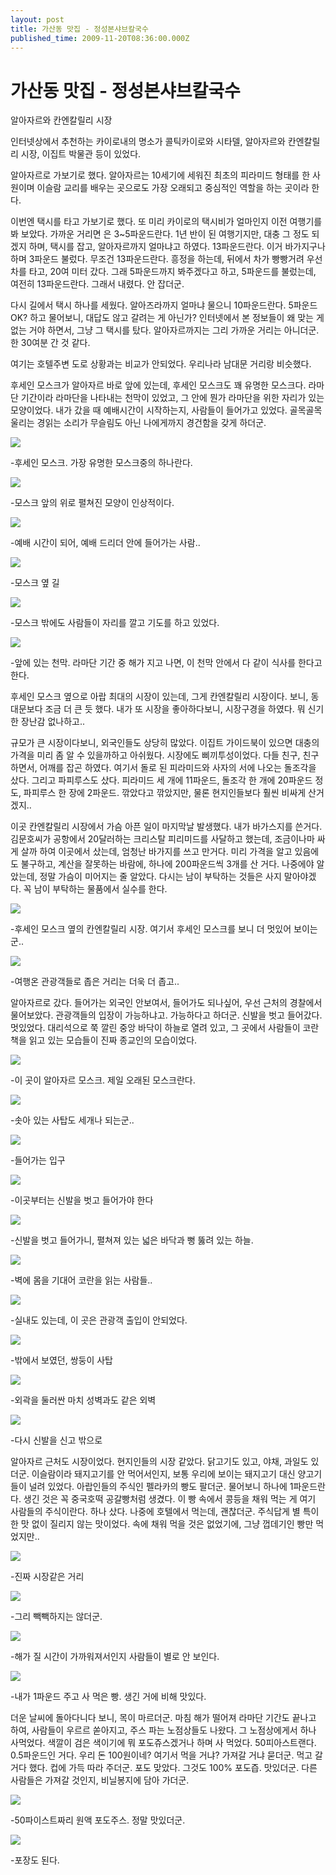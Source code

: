 ```yaml
---
layout: post
title: 가산동 맛집 - 정성본샤브칼국수
published_time: 2009-11-20T08:36:00.000Z
---
```


# 가산동 맛집 - 정성본샤브칼국수


알아자르와 칸엔칼릴리 시장

인터넷상에서 추천하는 카이로내의 명소가 콜틱카이로와 시타델, 알아자르와 칸엔칼릴리 시장, 이집트 박물관 등이 있었다.

알아자르로 가보기로 했다. 알아자르는 10세기에 세워진 최초의 피라미드 형태를 한 사원이며 이슬람 교리를 배우는 곳으로도 가장 오래되고 중심적인 역할을 하는 곳이라 한다.

이번엔 택시를 타고 가보기로 했다. 또 미리 카이로의 택시비가 얼마인지 이전 여행기를 봐 보았다. 가까운 거리면 은 3~5파운드란다. 1년 반이 된 여행기지만, 대충 그 정도 되겠지 하며, 택시를 잡고, 알아자르까지 얼마냐고 하였다. 13파운드란다. 이거 바가지구나 하며 3파운드 불렀다. 무조건 13파운드란다. 흥정을 하는데, 뒤에서 차가 빵빵거려 우선 차를 타고, 20여 미터 갔다. 그래 5파운드까지 봐주겠다고 하고, 5파운드를 불렀는데, 여전히 13파운드란다. 그래서 내렸다. 안 잡더군.

다시 길에서 택시 하나를 세웠다. 알아즈라까지 얼마냐 물으니 10파운드란다. 5파운드 OK? 하고 물어보니, 대답도 않고 갈려는 게 아닌가? 인터넷에서 본 정보들이 왜 맞는 게 없는 거야 하면서, 그냥 그 택시를 탔다. 알아자르까지는 그리 가까운 거리는 아니더군. 한 30여분 간 것 같다.

여기는 호텔주변 도로 상황과는 비교가 안되었다. 우리나라 남대문 거리랑 비슷했다.

후세인 모스크가 알아자르 바로 앞에 있는데, 후세인 모스크도 꽤 유명한 모스크다. 라마단 기간이라 라마단을 나타내는 천막이 있었고, 그 안에 뭔가 라마단을 위한 자리가 있는 모양이었다. 내가 갔을 때 예배시간이 시작하는지, 사람들이 들어가고 있었다. 골목골목 울리는 경읽는 소리가 무슬림도 아닌 나에게까지 경건함을 갖게 하더군.

![](../pds/200902/10/80/a0109780_49912b82b57c9.jpg)

-후세인 모스크. 가장 유명한 모스크중의 하나란다.

![](../pds/200902/10/80/a0109780_49912b8320114.jpg)

-모스크 앞의 위로 펼쳐진 모양이 인상적이다.

![](../pds/200902/10/80/a0109780_49912b83e0c41.jpg)

-예배 시간이 되어, 예배 드리더 안에 들어가는 사람..

![](../pds/200902/10/80/a0109780_49912b84e36ab.jpg)

-모스크 옆 길

![](../pds/200902/10/80/a0109780_49912b854e1a6.jpg)

-모스크 밖에도 사람들이 자리를 깔고 기도를 하고 있었다.

![](../pds/200902/10/80/a0109780_49912b85f1a57.jpg)

-앞에 있는 천막. 라마단 기간 중 해가 지고 나면, 이 천막 안에서 다 같이 식사를 한다고 한다.

후세인 모스크 옆으로 아랍 최대의 시장이 있는데, 그게 칸엔칼릴리 시장이다. 보니, 동대문보다 조금 더 큰 듯 했다. 내가 또 시장을 좋아하다보니, 시장구경을 하였다. 뭐 신기한 장난감 없나하고..

규모가 큰 시장이다보니, 외국인들도 상당히 많았다. 이집트 가이드북이 있으면 대충의 가격을 미리 좀 알 수 있을까하고 아쉬웠다. 시장에도 삐끼투성이었다. 다들 친구, 친구하면서, 어깨를 잡곤 하였다. 여기서 돌로 된 피라미드와 사자의 서에 나오는 돌조각을 샀다. 그리고 파피루스도 샀다. 피라미드 세 개에 11파운드, 돌조각 한 개에 20파운드 정도, 파피루스 한 장에 2파운드. 깎았다고 깎았지만, 물론 현지인들보다 훨씬 비싸게 산거겠지..

이곳 칸엔칼릴리 시장에서 가슴 아픈 일이 마지막날 발생했다. 내가 바가스지를 쓴거다. 김문호씨가 공항에서 20달러하는 크리스탈 피리미드를 사달하고 했는데, 조금이나마 싸게 살까 하여 이곳에서 샀는데, 엄청난 바가지를 쓰고 만거다. 미리 가격을 알고 있음에도 불구하고, 계산을 잘못하는 바람에, 하나에 200파운드씩 3개를 산 거다. 나중에야 알았는데, 정말 가슴이 미어지는 줄 알았다. 다시는 남이 부탁하는 것들은 사지 말아야겠다. 꼭 남이 부탁하는 물품에서 실수를 한다.

![](../pds/200902/10/80/a0109780_49912b874a221.jpg)

-후세인 모스크 옆의 칸엔칼릴리 시장. 여기서 후세인 모스크를 보니 더 멋있어 보이는군..

![](../pds/200902/10/80/a0109780_49912b87e4cf1.jpg)

-여행온 관광객들로 좁은 거리는 더욱 더 좁고..

알아자르로 갔다. 들어가는 외국인 안보여서, 들어가도 되나싶어, 우선 근처의 경찰에서 물어보았다. 관광객들의 입장이 가능하냐고. 가능하다고 하더군. 신발을 벗고 들어갔다. 멋있었다. 대리석으로 쭉 깔린 중앙 바닥이 하늘로 열려 있고, 그 곳에서 사람들이 코란 책을 읽고 있는 모습들이 진짜 종교인의 모습이었다.

![](../pds/200902/10/80/a0109780_49912babf0b64.jpg)

-이 곳이 알아자르 모스크. 제일 오래된 모스크란다.

![](../pds/200902/10/80/a0109780_49912bb30977a.jpg)

-솟아 있는 사탑도 세개나 되는군..

![](../pds/200902/10/80/a0109780_49912bae6b1a3.jpg)

-들어가는 입구

![](../pds/200902/10/80/a0109780_49912bafa979f.jpg)

-이곳부터는 신발을 벗고 들어가야 한다

![](../pds/200902/10/80/a0109780_49912bb3adce7.jpg)

-신발을 벗고 들어가니, 펼쳐져 있는 넓은 바닥과 뻥 뚫려 있는 하늘.

![](../pds/200902/10/80/a0109780_49912bb4a894b.jpg)

-벽에 몸을 기대어 코란을 읽는 사람들..

![](../pds/200902/10/80/a0109780_49912bb5099c7.jpg)

-실내도 있는데, 이 곳은 관광객 출입이 안되었다.

![](../pds/200902/10/80/a0109780_49912bb30977a.jpg)

-밖에서 보였던, 쌍둥이 사탑

![](../pds/200902/10/80/a0109780_49912bc730bdd.jpg)

-외곽을 둘러싼 마치 성벽과도 같은 외벽

![](../pds/200902/10/80/a0109780_49912bc783c1a.jpg)

-다시 신발을 신고 밖으로

알아자르 근처도 시장이었다. 현지인들의 시장 같았다. 닭고기도 있고, 야채, 과일도 있더군. 이슬람이라 돼지고기를 안 먹어서인지, 보통 우리에 보이는 돼지고기 대신 양고기들이 널려 있었다. 아랍인들의 주식인 펠라카의 빵도 팔더군. 물어보니 하나에 1파운드란다. 생긴 것은 꼭 중국호떡 공갈빵처럼 생겼다. 이 빵 속에서 콩등을 채워 먹는 게 여기 사람들의 주식이란다. 하나 샀다. 나중에 호텔에서 먹는데, 괜찮더군. 주식답게 별 특이한 맛 없이 질리지 않는 맛이었다. 속에 채워 먹을 것은 없었기에, 그냥 껍데기인 빵만 먹었지만..

![](../pds/200902/10/80/a0109780_49912b80c8260.jpg)

-진짜 시장같은 거리

![](../pds/200902/10/80/a0109780_49912bad0bf45.jpg)

-그리 빽빽하지는 않더군.

![](../pds/200902/10/80/a0109780_49912badb693a.jpg)

-해가 질 시간이 가까워져서인지 사람들이 별로 안 보인다.

![](../pds/200902/10/80/a0109780_49912bac57ac1.jpg)

-내가 1파운드 주고 사 먹은 빵. 생긴 거에 비해 맛있다.

더운 날씨에 돌아다니다 보니, 목이 마르더군. 마침 해가 떨어져 라마단 기간도 끝나고 하여, 사람들이 우르르 쏟아지고, 주스 파는 노점상들도 나왔다. 그 노점상에게서 하나 사먹었다. 색깔이 검은 색이기에 뭐 포도쥬스겠거나 하며 사 먹었다. 50피아스트랜다. 0.5파운드인 거다. 우리 돈 100원이네? 여기서 먹을 거냐? 가져갈 거냐 묻더군. 먹고 갈 거다 했다. 컵에 가득 따라 주더군. 포도 맞았다. 그것도 100% 포도즙. 맛있더군. 다른 사람들은 가져갈 것인지, 비닐봉지에 담아 가더군.

![](../pds/200902/10/80/a0109780_49912bc8514c6.jpg)

-50파이스트짜리 원액 포도주스. 정말 맛있더군.

![](../pds/200902/10/80/a0109780_49912bc65be12.jpg)

-포장도 된다.

